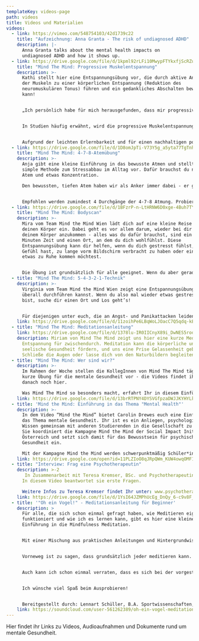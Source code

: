 ```yaml
---
templateKey: videos-page
path: videos
title: Videos und Materialien
videos:
  - link: https://vimeo.com/548754103/42d1739c22
    title: "Aufzeichnung: Anna Granta - The risk of undiagnosed ADHD"
    description: |-
      Anna Granta talks about the mental health impacts on
      undiagnosed ADHD and how it shows up.
  - link: https://drive.google.com/file/d/1kpml92rLFi10MwypFTYkxfjScRZumkCM/view?usp=sharing
    title: "Mind The Mind: Progressive Muskelentspannung"
    description: >-
      Kathi stellt hier eine Entspannungsübung vor, die durch aktive Anspannung
      der Muskeln zu einer körperlichen Entspannung (Reduktion des
      neuromuskulären Tonus) führen und ein gedankliches Abschalten bewirken
      kann!


      „Ich persönlich habe für mich herausgefunden, dass mir progressive Muskelentspannung (PME/PMR) sowohl gegen meine Spannungskopfschmerzen als auch für bessere Konzentration hilft und nicht nur in stressigen Zeiten Gelassenheit in meinen Alltag bringt!“


      In Studien häufig erwähnt, wird die progressive Muskelentspannung oft als Alleskönner dargestellt - aber Achtung: wie bei vielen Entspannungsübungen gilt hier: ÜBUNG ist alles! Also gib nicht auf, wenn du dich einmal nicht so gut auf dich selbst konzentrieren kannst und probier es einfach Morgen noch einmal!


      Aufgrund der leichten Erlernbarkeit und für einen nachhaltigen positiven Effekt solltest/kannst du die Übungen der progressiven Muskelentspannung JEDEN Tag einbauen und so zu einem Fixpunkt deines Tages machen, an dem du dir ohne Stress Zeit für dich selbst nimmst. Beim Stichpunkt „Zeit für dich selbst“ ist wichtig zu sagen: Schau, dass du dich während deiner Übungen für 5-30 Minuten an einem ruhigen und ungestörten Ort befindest. Ob du liegen oder lieber sitzen willst, ist dir selbst überlassen!
  - link: https://drive.google.com/file/d/1D8omJpTi-V73Y5g_a5yta77TgTnh9rFw/view?usp=sharing
    title: "Mind The Mind: 4-7-8-Atemübung"
    description: >-
      Anja gibt eine kleine Einführung in das bewusste Atmen und stellt eine
      simple Methode zum Stressabbau im Alltag vor. Dafür brauchst du nur deinen
      Atem und etwas Konzentration.

      Den bewussten, tiefen Atem haben wir als Anker immer dabei - er gibt uns die Möglichkeit im Moment anzukommen und den Körper zu entspannen, indem die Herzfrequenz & der Blutdruck gesenkt werden.


      Empfohlen werden zumindest 4 Durchgänge der 4-7-8 Atmung. Probiere die Übung aus & vergiss nicht: Übung macht den Meister*die Meisterin!
  - link: https://drive.google.com/file/d/1BFzrP-n-LtHRNW6D0xge-4Buh7TYjufr/view?usp=sharing
    title: "Mind The Mind: Bodyscan"
    description: >-
      Mira vom Team Mind the Mind Wien lädt dich auf eine kleine Reise durch
      deinen Körper ein. Dabei geht es vor allem darum, wieder bei dir und in
      deinem Körper anzukommen - alles was du dafür brauchst, sind ein paar
      Minuten Zeit und einen Ort, an dem du dich wohlfühlst. Diese
      Entspannungsübung kann dir helfen, wenn du dich gestresst fühlst, das
      Gefühl hast, zu lange vorm Bildschirm verbracht zu haben oder einfach nur
      etwas zu Ruhe kommen möchtest.


      Die Übung ist grundsätzlich für alle geeignet. Wenn du aber gerade unter akuten Schmerzen oder Unwohlsein in bestimmten Körperregionen leidest, ist es ganz wichtig, dass du gut auf deinen Körper und seine Grenzen achtest und dich nicht zwingst, dort hinein zu spüren, wo es sich für dich imMoment nicht stimmig anfühlt - es geht bei der Übung um dich und darum, dass du dich wohlfühlst!
  - title: "Mind The Mind: 5-4-3-2-1-Technik"
    description: >-
      Virginia vom Team Mind the Mind Wien zeigt eine Entspannungsübung die du
      überall durchführen kannst. Wenn du also mal wieder etwas gestresster
      bist, suche dir einen Ort und Los geht’s!


      Für diejenigen unter euch, die an Angst- und Panikattacken leiden kann diese Übung helfen diese zu unterbrechen und euch das Gefühl von Kontrolle zurückzugeben.
    link: https://drive.google.com/file/d/11zoihPe6LBqWoLJOacC7Q5qdq-kEXBh8/view?usp=sharing
  - title: "Mind The Mind: Meditationsanleitung"
    link: https://drive.google.com/file/d/1378lu-IR0IICnyX89i_DwNES5rod84-8/view?usp=sharing
    description: Miriam von Mind The Mind zeigt uns hier eine kurze Meditation zur
      Entspannung für zwischendurch. Meditation kann die körperliche und
      seelische Gesundheit fördern, und uns eine Prise Gelassenheit geben.
      Schließe die Augen oder lasse dich von den Naturbildern begleiten!
  - title: "Mind The Mind: Wer sind wir?"
    description: >-
      Im Rahmen der Woche stellen die KollegInnen von Mind The Mind täglich eine
      kurze Übung für die mentale Gesundheit vor - die Videos findet ihr auch
      danach noch hier.

      Was Mind The Mind so besonders macht, erfahrt Ihr in diesem Einführungsvideo!
    link: https://drive.google.com/file/d/13brRTPNY4DYSVGfpzaDWJJKYHYLk9ZnM/view?usp=sharing
  - title: 'Mind the Mind: Einführung in das Thema "Mental Health"'
    description: >-
      In dem Video “Mind the Mind” bietet Carolin Drewes euch eine Einführung in
      das Thema mentale Gesundheit. Ihr ist es ein Anliegen, psychologisches
      Wissen gemeinsam mit anderen Studierenden in die Gesellschaft zu bringen.
      Sie koordiniert die Kampagne Mind the Mind der Social Impact Initiative in
      Österreich und setzt sich damit für das Bewusstsein für psychische
      Gesundheit ein.

      Mit der Kampagne Mind the Mind werden schwerpunktmäßig Schüler*innen durch interaktive Übungen, Rollenspiele und Gruppendiskussionen angesprochen. Nach Abschluss der fünften Welle der Kampagne sind 27 europäische Länder und mehr als 30.000 Schüler*innen erreicht worden. Das Projekt wird von der Europäischen Jugendstiftung und dem Europarat unterstützt.
    link: https://drive.google.com/open?id=11PLZIoO8qJRpQWm_KUW4owqOMF1min3l
  - title: "Interview: Frag eine Psychotherapeutin"
    description: >-2
       In Zusammenarbeit mit Teresa Kremser, BSc. und Psychotherapeutin in Ausbildung unter Supervision ermöglichen wir es Euch, Fragen zu klären, die ihr zum Thema Psychotherapie habt.
      In diesem Video beantwortet sie erste Fragen.

      Weitere Infos zu Teresa Kremser findet Ihr unter: www.psychotherapie-kremser.at
    link: https://drive.google.com/file/d/1YsI64JZMPhUcEg_DnQy_6-c9v8F_GGgJ/view?usp=sharing
  - title: '"Oh ein Vogel!" - Meditationsanleitung für Beginner'
    description: >
      Für alle, die sich schon einmal gefragt haben, wie Meditieren eigentlich
      funktioniert und wie ich es lernen kann, gibt es hier eine kleine
      Einführung in die Mindfulness Meditation.


      Mit einer Mischung aus praktischen Anleitungen und Hintergrundwissen bekommt ihr die Grundhaltung und die Herangehensweise der Mindfulness Meditation näher gebracht.


      Vorneweg ist zu sagen, dass grundsätzlich jeder meditieren kann. Das einzige was wir also zum Mitmachen brauchen ist eine angenehme Sitzunterlage sowie etwas Ruhe und Zeit.


      Auch kann ich schon einmal verraten, dass es sich bei der vorgestellten Meditation nicht um ein bloßes "An-nichts-denken" handelt - wir werden uns stattdessen angenehmen Eindrücken von innen und außen zuwenden.


      Ich wünsche viel Spaß beim Ausprobieren!


      Bereitgestellt durch: Lennart Schüller, B.A. Sportwissenschaften, B.Sc. Psychologie
    link: https://soundcloud.com/user-561262389/oh-ein-vogel-meditationsanleitung-fur-beginner/s-MH4llxCBDLr
---
```

Hier findet ihr Links zu Videos, Audioaufnahmen und Dokumente rund um mentale Gesundheit.
